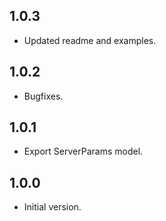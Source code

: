 ## 1.0.3

-   Updated readme and examples.

## 1.0.2

-   Bugfixes.

## 1.0.1

-   Export ServerParams model.

## 1.0.0

-   Initial version.
